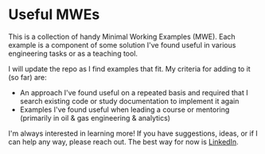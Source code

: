 # Useful MWEs

This is a collection of handy Minimal Working Examples (MWE). Each example is a component of some solution I've 
found useful in various engineering tasks or as a teaching tool.

I will update the repo as I find examples that fit. My criteria for adding to it (so far) are:

- An approach I've found useful on a repeated basis and required that I search existing code or study documentation to implement it again
- Examples I've found useful when leading a course or mentoring (primarily in oil & gas engineering & analytics)

I'm always interested in learning more! If you have suggestions, ideas, or if I can help any way, please 
reach out. The best way for now is <a href=https://www.linkedin.com/in/samshoun>LinkedIn</a>.
